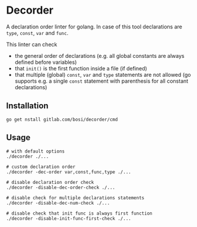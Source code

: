 # Decorder

A declaration order linter for golang. In case of this tool declarations are `type`, `const`, `var` and `func`.

This linter can check

* the general order of declarations (e.g. all global constants are always defined before variables)
* that `init()` is the first function inside a file (if defined)
* that multiple (global) `const`, `var` and `type` statements are not allowed (go supports e.g. a single `const`
  statement with parenthesis for all constant declarations)

## Installation

```
go get nstall gitlab.com/bosi/decorder/cmd
```

## Usage

```shell
# with default options
./decorder ./...

# custom declaration order
./decorder -dec-order var,const,func,type ./...

# disable declaration order check
./decorder -disable-dec-order-check ./...

# disable check for multiple declarations statements
./decorder -disable-dec-num-check ./...

# disable check that init func is always first function
./decorder -disable-init-func-first-check ./...
```